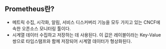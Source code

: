 ## Prometheus란?
- 메트릭 수집, 시각화, 알림, 서비스 디스커버리 기능을 모두 가지고 있는 CNCF에 속한 오픈소스 모니터링 툴이다.
- 시계열 데이터 수집하고 저장하는 데 사용된다. 이 값은 레이블이라는 Key-Value 쌍으로 타임스탬프와 함께 저장되어 시계열 데이터가 형상화된다.
